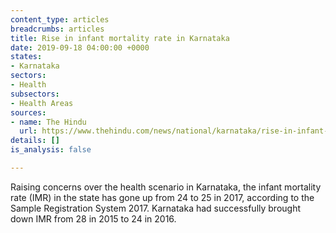 ```yaml
---
content_type: articles
breadcrumbs: articles
title: Rise in infant mortality rate in Karnataka
date: 2019-09-18 04:00:00 +0000
states:
- Karnataka
sectors:
- Health
subsectors:
- Health Areas
sources:
- name: The Hindu
  url: https://www.thehindu.com/news/national/karnataka/rise-in-infant-mortality-rate-in-karnataka/article29403375.ece
details: []
is_analysis: false

---
```

Raising concerns over the health scenario in Karnataka, the infant mortality rate (IMR) in the state has gone up from 24 to 25 in 2017, according to the Sample Registration System 2017. Karnataka had successfully brought down IMR from 28 in 2015 to 24 in 2016.